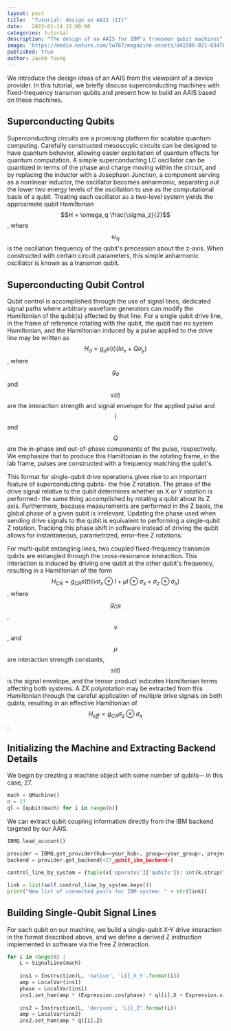 ```yaml
---
layout: post
title:  "Tutorial: design an AAIS (II)"
date:   2023-01-14 12:00:00
categories: tutorial
description: "The design of an AAIS for IBM's transmon qubit machines"
image: 'https://media.nature.com/lw767/magazine-assets/d41586-021-03476-5/d41586-021-03476-5_19875844.jpg?as=webp'
published: true
author: Jacob Young
---
```


We introduce the design ideas of an AAIS from the viewpoint of a device provider. In this tutorial, we briefly discuss superconducting machines with fixed-frequency transmon qubits and present how to build an AAIS based on these machines.


## Superconducting Qubits

Superconducting circuits are a promising platform for scalable quantum computing. Carefully constructed mesoscopic circuits can be designed to have quantum behavior, allowing easier exploitation of quantum effects for quantum computation. A simple superconducting LC oscillator can be quantized in terms of the phase and charge moving within the circuit, and by replacing the inductor with a Josephson Junction, a component serving as a nonlinear inductor, the oscillator becomes anharmonic, separating out the lower two energy levels of the oscillation to use as the computational basis of a qubit. Treating each oscillator as a two-level system yields the approximate qubit Hamiltonian $$H = \omega_q \frac{\sigma_z}{2}$$, where $$\omega_q$$ is the oscillation frequency of the qubit's precession about the z-axis. When constructed with certain circuit parameters, this simple anharmonic oscillator is known as a transmon qubit.

## Superconducting Qubit Control

Qubit control is accomplished through the use of signal lines, dedicated signal paths where arbitrary waveform generators can modify the Hamiltonian of the qubit(s) affected by that line. For a single qubit drive line, in the frame of reference rotating with the qubit, the qubit has no system Hamiltonian, and the Hamiltonian induced by a pulse applied to the drive line may be written as $$H_d = g_d s(t) (I \sigma_x + Q \sigma_y)$$, where $$g_d$$ and $$s(t)$$ are the interaction strength and signal envelope for the applied pulse and $$I$$ and $$Q$$ are the in-phase and out-of-phase components of the pulse, respectively. We emphasize that to produce this Hamiltonian in the rotating frame, in the lab frame, pulses are constructed with a frequency matching the qubit's.

This format for single-qubit drive operations gives rise to an important feature of superconducting qubits- the free Z rotation. The phase of the drive signal relative to the qubit determines whether an X or Y rotation is performed- the same thing accomplished by rotating a qubit about its Z axis. Furthermore, because measurements are performed in the Z basis, the global phase of a given qubit is irrelevant. Updating the phase used when sending drive signals to the qubit is equivalent to performing a single-qubit Z rotation. Tracking this phase shift in software instead of driving the qubit allows for instantaneous, parametrized, error-free Z rotations.

For multi-qubit entangling lines, two coupled fixed-frequency transmon qubits are entangled through the cross-resonance interaction. This interaction is induced by driving one qubit at the other qubit's frequency, resulting in a Hamiltonian of the form $$H_{CR} = g_{CR} s(t) (\nu \sigma_x \otimes I + \mu I \otimes \sigma_x + \sigma_z \otimes \sigma_x)$$, where $$g_{CR}$$, $$\nu$$, and $$\mu$$ are interaction strength constants, $$s(t)$$ is the signal envelope, and the tensor product indicates Hamiltonian terms affecting both systems. A ZX polyrotation may be extracted from this Hamiltonian through the careful application of multiple drive signals on both qubits, resulting in an effective Hamiltonian of $$H_{eff} = g_{CR} \sigma_z \otimes \sigma_x$$.

## Initializing the Machine and Extracting Backend Details

We begin by creating a machine object with some number of qubits-- in this case, 27.

```python
mach = QMachine()
n = 27
ql = [qubit(mach) for i in range(n)]
```

We can extract qubit coupling information directly from the IBM backend targeted by our AAIS.

```python
IBMQ.load_account()
        
provider = IBMQ.get_provider(hub=<your_hub>, group=<your_group>, project=<your_project>)
backend = provider.get_backend(<27_qubit_ibm_backend>)

control_line_by_system = {tuple(v['operates']['qubits']): int(k.strip("u")) for k, v in backend.configuration().channels.items() if v['purpose'] == 'cross-resonance'}

link = list(self.control_line_by_system.keys())
print("New list of connected pairs for IBM system: " + str(link))
```

## Building Single-Qubit Signal Lines

For each qubit on our machine, we build a single-qubit X-Y drive interaction in the format described above, and we define a derived Z instruction implemented in software via the free Z interaction.

```python
for i in range(n) :
    L = SignalLine(mach)
    
    ins1 = Instruction(L, 'native', 'L{}_X_Y'.format(i))
    amp = LocalVar(ins1)
    phase = LocalVar(ins1)
    ins1.set_ham(amp * (Expression.cos(phase) * ql[i].X + Expression.sin(phase) * ql[i].Y))
    
    ins2 = Instruction(L, 'derived', 'L{}_Z'.format(i))
    amp = LocalVar(ins2)
    ins2.set_ham(amp * ql[i].Z)
```
